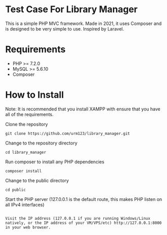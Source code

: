 # Test Case For Library Manager
This is a simple PHP MVC framework. Made in 2021, it uses Composer and is designed to be very simple to use. Inspired by Laravel. 

# Requirements
* PHP >= 7.2.0
* MySQL >= 5.6.10
* Composer

# How to Install
Note: It is recommended that you install XAMPP with ensure that you have all of the requirements.


Clone the repository

```
git clone https://github.com/urm123/library_manager.git
```

Change to the repository directory

```
cd library_manager
```

Run composer to install any PHP dependencies

```
composer install
```

Change to the public directory

```
cd public
```

Start the PHP server (127.0.0.1 is the default route, this makes PHP listen on all IPv4 interfaces)

```

Visit the IP address (127.0.0.1 if you are running Windows/Linux natively, or the IP address of your VM/VPS/etc) http://127.0.0.1:8000 in your web browser.

```
